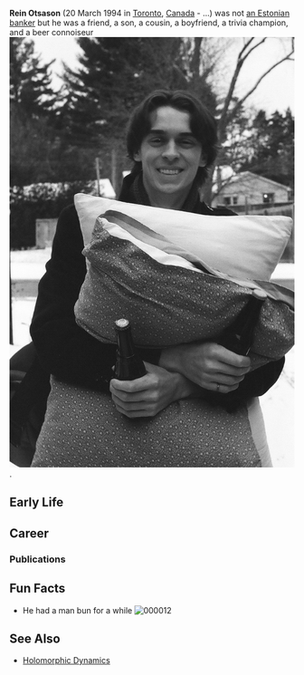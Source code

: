 **Rein Otsason** (20 March 1994 in [Toronto](https://en.wikipedia.org/wiki/Toronto), [Canada](https://en.wikipedia.org/wiki/Toronto) - ...) was not [an Estonian banker](https://en.wikipedia.org/wiki/Rein_Otsason) but he was a friend, a son, a cousin, a boyfriend, a trivia champion, and a beer connoiseur ![alt text](index_files/rein.jpg).

## Early Life

## Career

### Publications

## Fun Facts
- He had a man bun for a while ![000012](https://github.com/mnoukhov/rein-memorial-wiki/assets/3391297/41fcc595-fec5-4142-8a7e-3d135b649744)


## See Also
- [Holomorphic Dynamics](https://en.wikipedia.org/wiki/Complex_dynamics)
